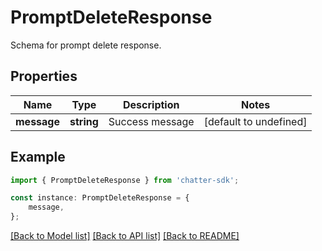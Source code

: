 # PromptDeleteResponse

Schema for prompt delete response.

## Properties

Name | Type | Description | Notes
------------ | ------------- | ------------- | -------------
**message** | **string** | Success message | [default to undefined]

## Example

```typescript
import { PromptDeleteResponse } from 'chatter-sdk';

const instance: PromptDeleteResponse = {
    message,
};
```

[[Back to Model list]](../README.md#documentation-for-models) [[Back to API list]](../README.md#documentation-for-api-endpoints) [[Back to README]](../README.md)
